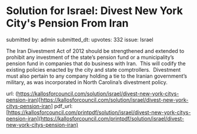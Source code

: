 # Solution for Israel: Divest New York City's Pension From Iran #

submitted by: admin
submitted_dt: 
upvotes: 332
issue: Israel

The Iran Divestment Act of 2012 should be strengthened and extended to prohibit any investment of the state’s pension fund or a municipality’s pension fund in companies that do business with Iran.  This will codify the existing policies enacted by the city and state comptrollers. 
Divestment must also pertain to any company holding a tie to the Iranian government’s military, as was incorporated in North Carolina’s divestment policy.

url: (https://kallosforcouncil.com/solution/israel/divest-new-york-citys-pension-iran)[https://kallosforcouncil.com/solution/israel/divest-new-york-citys-pension-iran]
pdf_url: [https://kallosforcouncil.com/printpdf/solution/israel/divest-new-york-citys-pension-iran](https://kallosforcouncil.com/printpdf/solution/israel/divest-new-york-citys-pension-iran)